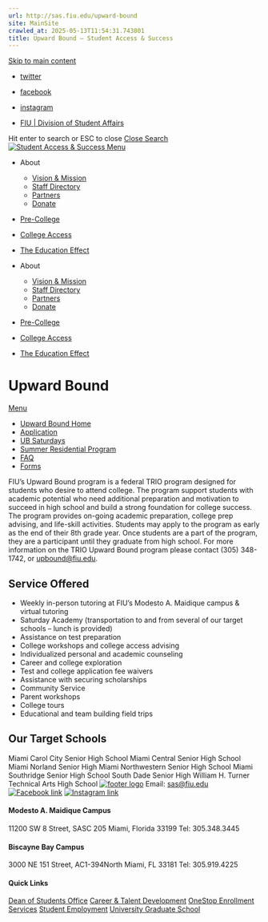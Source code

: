 ```yaml
---
url: http://sas.fiu.edu/upward-bound
site: MainSite
crawled_at: 2025-05-13T11:54:31.743801
title: Upward Bound – Student Access & Success
---
```


[Skip to main content](https://sas.fiu.edu/upward-bound/#ajax-content-wrap)
  * [twitter ](https://twitter.com/FIU_sas)
  * [facebook ](https://www.facebook.com/SASFIU/?skip_nax_wizard=true)
  * [instagram ](https://www.instagram.com/fiu_sas/)


  * [FIU | Division of Student Affairs](https://studentaffairs.fiu.edu)


Hit enter to search or ESC to close
[Close Search ](https://sas.fiu.edu/upward-bound/)
[ ![Student Access & Success](https://sas.fiu.edu/wp-content/uploads/2016/09/logo.png) ](https://sas.fiu.edu)
[ Menu ](https://sas.fiu.edu/upward-bound/#mobile-menu)
  * About
    * [Vision & Mission](https://sas.fiu.edu/vision-mission/)
    * [Staff Directory](https://sas.fiu.edu/staff/)
    * [Partners](https://sas.fiu.edu/partners/)
    * [Donate](https://ignite.fiu.edu/give-now/giving-opportunities/units-and-divisions/student-access-and-success/support-the-mission/index.html)
  * [Pre-College](https://sas.fiu.edu/pre-collegiate-programs/)
  * [College Access](https://sas.fiu.edu/college-access/)
  * [The Education Effect](https://sas.fiu.edu/edeffect/)


  * About
    * [Vision & Mission](https://sas.fiu.edu/vision-mission/)
    * [Staff Directory](https://sas.fiu.edu/staff/)
    * [Partners](https://sas.fiu.edu/partners/)
    * [Donate](https://ignite.fiu.edu/give-now/giving-opportunities/units-and-divisions/student-access-and-success/support-the-mission/index.html)
  * [Pre-College](https://sas.fiu.edu/pre-collegiate-programs/)
  * [College Access](https://sas.fiu.edu/college-access/)
  * [The Education Effect](https://sas.fiu.edu/edeffect/)


# Upward Bound
[Menu](https://sas.fiu.edu/upward-bound/)
  * [Upward Bound Home](https://sas.fiu.edu/upward-bound/)
  * [Application](https://sas.fiu.edu/upward-bound/application/)
  * [UB Saturdays](https://sas.fiu.edu/upward-bound/ub-saturdays/)
  * [Summer Residential Program](https://sas.fiu.edu/upward-bound/summer-residential-program/)
  * [FAQ](https://sas.fiu.edu/upward-bound/FAQ)
  * [Forms](https://sas.fiu.edu/upward-bound/forms/)


FIU’s Upward Bound program is a federal TRIO program designed for students who desire to attend college. The program support students with academic potential who need additional preparation and motivation to succeed in high school and build a strong foundation for college success. The program provides on-going academic preparation, college prep advising, and life-skill activities. Students may apply to the program as early as the end of their 8th grade year. Once students are a part of the program, they are a participant until they graduate from high school. For more information on the TRIO Upward Bound program please contact (305) 348-1742, or upbound@fiu.edu.
## Service Offered
  * Weekly in-person tutoring at FIU’s Modesto A. Maidique campus & virtual tutoring
  * Saturday Academy (transportation to and from several of our target schools – lunch is provided)
  * Assistance on test preparation
  * College workshops and college access advising
  * Individualized personal and academic counseling
  * Career and college exploration
  * Test and college application fee waivers
  * Assistance with securing scholarships
  * Community Service
  * Parent workshops
  * College tours
  * Educational and team building field trips


## Our Target Schools
Miami Carol City Senior High School
Miami Central Senior High School
Miami Norland Senior High
Miami Northwestern Senior High School
Miami Southridge Senior High School
South Dade Senior High
William H. Turner Technical Arts High School
[![footer logo](http://sas.fiu.edu/wp-content/uploads/2016/12/logo-footer.png)](http://fiu.edu)
Email: sas@fiu.edu
[![Facebook link](https://sas.fiu.edu/wp-content/uploads/2016/12/facebook-icon.png)](https://www.facebook.com/FIU-Student-Access-Success-697711650397025/?skip_nax_wizard=true) [![Instagram link](https://sas.fiu.edu/wp-content/uploads/2016/12/instagram-icon.png)](https://www.instagram.com/fiu_sas/)
#### Modesto A. Maidique Campus
11200 SW 8 Street, SASC 205 Miami, Florida 33199
Tel: 305.348.3445
#### Biscayne Bay Campus
3000 NE 151 Street, AC1-394North Miami, FL 33181
Tel: 305.919.4225
#### Quick Links
[Dean of Students Office](https://dasa.fiu.edu/all-departments/dean-of-students/) [Career & Talent Development](https://career.fiu.edu/) [OneStop Enrollment Services](http://onestop.fiu.edu/) [Student Employment](https://hr.fiu.edu/prospective-employees/) [University Graduate School](http://gradschool.fiu.edu/)
